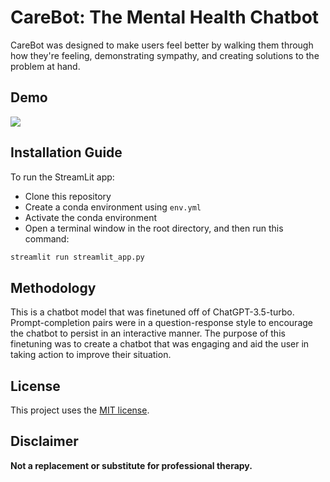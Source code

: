 # CareBot: The Mental Health Chatbot

CareBot was designed to make users feel better by walking them through how they're feeling, demonstrating sympathy, and creating solutions to the problem at hand.

## Demo
![](https://github.com/lills-wu/chatbot1/blob/main/assets/carebot%20gif.gif)

## Installation Guide

To run the StreamLit app:
- Clone this repository
- Create a conda environment using `env.yml`
- Activate the conda environment
- Open a terminal window in the root directory, and then run this command:

```python
streamlit run streamlit_app.py
```

## Methodology

This is a chatbot model that was finetuned off of ChatGPT-3.5-turbo. Prompt-completion pairs were in a question-response style to encourage the chatbot to persist in an interactive manner. The purpose of this finetuning was to create a chatbot that was engaging and aid the user in taking action to improve their situation. 

## License

This project uses the [MIT license](https://mit-license.org/).

## Disclaimer

**Not a replacement or substitute for professional therapy.**
